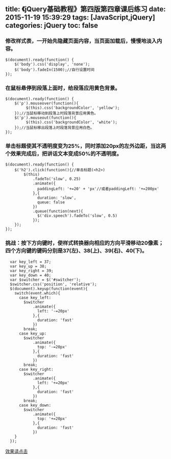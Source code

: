 title: 《jQuery基础教程》第四版第四章课后练习
date: 2015-11-19 15:39:29
tags: [JavaScript,jQuery]
categories: jQuery
toc: false 
---
  

### 修改样式表，一开始先隐藏页面内容，当页面加载后，慢慢地淡入内容。

```
$(document).ready(function() {
	$('body').css('display', 'none');
	$('body').fadeIn(1500);//自行设置时间
});
```
### 在鼠标悬停到段落上面时，给段落应用黄色背景。
```
$(document).ready(function() {
	$('p').mouseover(function(){
		 $(this).css('backgroundColor', 'yellow');
	});//当鼠标移动到段落上时段落背景应用黄色。
	$('p').mouseout(function(){
		 $(this).css('backgroundColor', 'white');
	});//当鼠标移出段落上时段落背景应用白色。
});
```

### 单击标题使其不透明度变为25%，同时添加20px的左外边距，当这两个效果完成后，把讲话文本变成50%的不透明度。
 

```
$(document).ready(function() {
	$('h2').click(function(){//单击标题(<h2>)
		$(this)
			.fadeTo('slow', 0.25)
			.animate({
			  paddingLeft: '+=20' + 'px'//或者paddingLeft: '+=200px'
			},{
			  duration: 'slow',
			  queue: false
			})
			.queue(function(next){
			  $('div.speech').fadeTo('slow', 0.5)
			});
	});
});
```

### 挑战：按下方向键时，使样式转换器向相应的方向平滑移动20像素；四个方向键的键码分别是37(左)、38(上)、39(右)、40(下)。

```
  var key_left = 37;
  var key_up = 38;
  var key_right = 39;
  var key_down = 40;
  var $switcher = $('#switcher');
  $switcher.css('position', 'relative');
  $(document).keyup(function(event){
    switch(event.which){
      case key_left:
        $switcher
            .animate({
              left: '-=20px'
            },{
              duration: 'fast'
            })
        break;
      case key_up:
        $switcher
            .animate({
              top: '-=20px'
            },{
              duration: 'fast'
            })
        break;
      case key_right:
        $switcher
            .animate({
              left: '+=20px'
            },{
              duration: 'fast'
            })
        break;
      case key_down:
        $switcher
            .animate({
              top: '+=20px'
            },{
              duration: 'fast'
            })
    }
  });
```
[效果请点击](http://www.cdyjy.uestc.edu.cn/uestc_la/jQuery/chapter4/index.html)